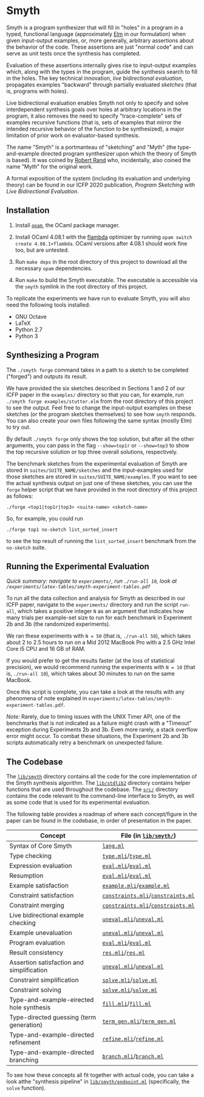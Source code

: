 # Smyth

Smyth is a program synthesizer that will fill in "holes" in a program in a
typed, functional language (approximately [Elm](https://elm-lang.org) in our
formulation) when given input-output examples, or, more generally, arbitrary
assertions about the behavior of the code. These assertions are just "normal
code" and can serve as unit tests once the synthesis has completed.

Evaluation of these assertions internally gives rise to input-output examples
which, along with the types in the program, guide the synthesis search to fill
in the holes. The key technical innovation, _live bidirectional evaluation_,
propagates examples "backward" through partially evaluated _sketches_ (that is,
programs with holes).

Live bidirectional evaluation enables Smyth not only to specify and solve
interdependent synthesis goals over holes at arbitrary locations in the program,
it also removes the need to specify "trace-complete" sets of examples recursive
functions (that is, sets of examples that mirror the intended recursive behavior
of the function to be synthesized), a major limitation of prior work on
evaluator-based synthesis.

The name "Smyth" is a portmanteau of "sketching" and "Myth" (the
type-and-example directed program synthesizer upon which the theory of Smyth is
based). It was coined by [Robert Rand](https://www.cs.umd.edu/~rrand/) who,
incidentally, also coined the name "Myth" for the original work.

A formal exposition of the system (including its evaluation and underlying
theory) can be found in our ICFP 2020 publication, _Program Sketching with Live
Bidirectional Evaluation_.

## Installation

1. Install [`opam`](https://opam.ocaml.org/doc/Install.html), the OCaml package
   manager.

2. Install OCaml 4.08.1 with the
   [flambda](https://caml.inria.fr/pub/docs/manual-ocaml/flambda.html) optimizer
   by running `opam switch create 4.08.1+flambda`. OCaml versions after 4.08.1
   should work fine too, but are untested.

3. Run `make deps` in the root directory of this project to download all the
   necessary `opam` dependencies.

4. Run `make` to build the Smyth executable. The executable is accessible via
   the `smyth` symlink in the root directory of this project.

To replicate the experiments we have run to evaluate Smyth, you will also need
the following tools installed:

  - GNU Octave
  - LaTeX
  - Python 2.7
  - Python 3

## Synthesizing a Program

The `./smyth forge` command takes in a path to a sketch to be completed
("forged") and outputs its result.

We have provided the six sketches described in Sections 1 and 2 of our ICFP
paper in the `examples/` directory so that you can, for example, run
`./smyth forge examples/stutter.elm` from the root directory of this project to
see the output. Feel free to change the input-output examples on these sketches
(or the program sketches themselves) to see how `smyth` responds. You can also
create your own files following the same syntax (mostly Elm) to try out.

By default `./smyth forge` only shows the top solution, but after all the other
arguments, you can pass in the flag `--show=top1r` or `--show=top3` to show the
top recursive solution or top three overall solutions, respectively.

The benchmark sketches from the experimental evaluation of Smyth are stored in
`suites/SUITE_NAME/sketches` and the input-examples used for those sketches are
stored in `suites/SUITE_NAME/examples`. If you want to see the actual
synthesis output on just one of these sketches, you can use the `forge` helper
script that we have provided in the root directory of this project as follows:

  `./forge <top1|top1r|top3> <suite-name> <sketch-name>`

So, for example, you could run

  `./forge top1 no-sketch list_sorted_insert`

to see the top result of running the `list_sorted_insert` benchmark from the
`no-sketch` suite.

## Running the Experimental Evaluation

_*Quick summary*: navigate to `experiments/`, run `./run-all 10`, look at
`/experiments/latex-tables/smyth-experiment-tables.pdf`_

To run all the data collection and analysis for Smyth as described in our ICFP
paper, navigate to the `experiments/` directory and run the script `run-all`,
which takes a positive integer `N` as an argument that indicates how many trials
per example-set size to run for each benchmark in Experiment 2b and 3b (the
randomized experiments).

We ran these experiments with `N = 50` (that is, `./run-all 50`), which takes
about 2 to 2.5 hours to run on a Mid 2012 MacBook Pro with a 2.5 GHz Intel Core
i5 CPU and 16 GB of RAM.

If you would prefer to get the results faster (at the loss of statistical
precision), we would recommend running the experiments with `N = 10` (that is,
`./run-all 10`), which takes about 30 minutes to run on the same MacBook.

Once this script is complete, you can take a look at the results with any
phenomena of note explained in
`experiments/latex-tables/smyth-experiment-tables.pdf`.

*Note:* Rarely, due to timing issues with the UNIX Timer API, one of the
benchmarks that is not indicated as a failure might crash with a "Timeout"
exception during Experiments 2b and 3b.  Even more rarely, a stack overflow
error might occur. To combat these situations, the Experiment 2b and 3b scripts
automatically retry a benchmark on unexpected failure.

## The Codebase

The [`lib/smyth`](lib/smyth/) directory contains all the code for the core
implementation of the Smyth synthesis algorithm. The
[`lib/stdlib2`](lib/stdlib2/) directory contains helper functions that are used
throughout the codebase. The [`src/`](src/) directory contains the code relevant
to the command-line interface to Smyth, as well as some code that is used for
its experimental evaluation.

The following table provides a roadmap of where each concept/figure in the paper
can be found in the codebase, in order of presentation in the paper.

| Concept                                     | File (in [`lib/smyth/`](lib/smyth/))
| ------------------------------------------- | ------------------------------
| Syntax of Core Smyth                        | [`lang.ml`](lib/smyth/lang.ml)
| Type checking                               | [`type.mli`](lib/smyth/type.mli)/[`type.ml`](lib/smyth/type.ml)
| Expression evaluation                       | [`eval.mli`](lib/smyth/eval.mli)/[`eval.ml`](lib/smyth/eval.ml)
| Resumption                                  | [`eval.mli`](lib/smyth/eval.mli)/[`eval.ml`](lib/smyth/eval.ml)
| Example satisfaction                        | [`example.mli`](lib/smyth/example.mli)/[`example.ml`](lib/smyth/example.ml)
| Constraint satisfaction                     | [`constraints.mli`](lib/smyth/constraints.mli)/[`constraints.ml`](lib/smyth/constraints.ml)
| Constraint merging                          | [`constraints.mli`](lib/smyth/constraints.mli)/[`constraints.ml`](lib/smyth/constraints.ml)
| Live bidirectional example checking         | [`uneval.mli`](lib/smyth/uneval.mli)/[`uneval.ml`](lib/smyth/uneval.ml)
| Example unevaluation                        | [`uneval.mli`](lib/smyth/uneval.mli)/[`uneval.ml`](lib/smyth/uneval.ml)
| Program evaluation                          | [`eval.mli`](lib/smyth/eval.mli)/[`eval.ml`](lib/smyth/eval.ml)
| Result consistency                          | [`res.mli`](lib/smyth/res.mli)/[`res.ml`](lib/smyth/res.ml)
| Assertion satisfaction and simplification   | [`uneval.mli`](lib/smyth/uneval.mli)/[`uneval.ml`](lib/smyth/uneval.ml)
| Constraint simplification                   | [`solve.mli`](lib/smyth/solve.mli)/[`solve.ml`](lib/smyth/solve.ml)
| Constraint solving                          | [`solve.mli`](lib/smyth/solve.mli)/[`solve.ml`](lib/smyth/solve.ml)
| Type-and-example-eirected hole synthesis    | [`fill.mli`](lib/smyth/fill.mli)/[`fill.ml`](lib/smyth/fill.ml)
| Type-directed guessing (term generation)    | [`term_gen.mli`](lib/smyth/term_gen.mli)/[`term_gen.ml`](lib/smyth/term_gen.ml)
| Type-and-example-directed refinement        | [`refine.mli`](lib/smyth/refine.mli)/[`refine.ml`](lib/smyth/refine.ml)
| Type-and-example-directed branching         | [`branch.mli`](lib/smyth/branch.mli)/[`branch.ml`](lib/smyth/branch.ml)

To see how these concepts all fit together with actual code, you can take a look
atthe "synthesis pipeline" in [`lib/smyth/endpoint.ml`](lib/smyth/endpoint.ml)
(specifically, the `solve` function).
